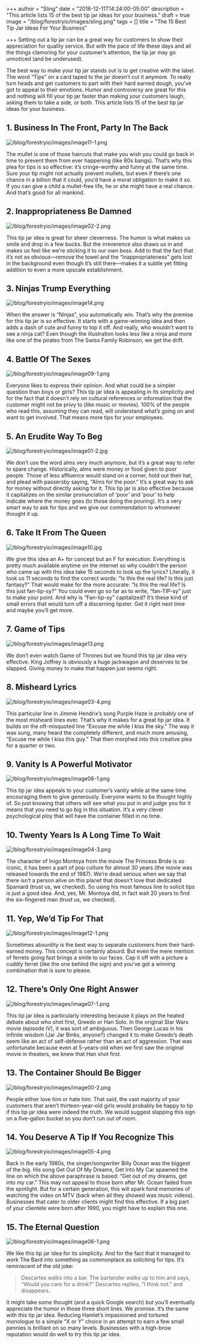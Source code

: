 +++
author = "Sling"
date = "2016-12-11T14:24:00-05:00"
description = "This article lists 15 of the best tip jar ideas for your business."
draft = true
image = "/blog/forestryio/images/sling.png"
tags = []
title = "The 15 Best Tip Jar Ideas For Your Business"

+++
Setting out a tip jar can be a great way for customers to show their appreciation for quality service. But with the pace of life these days and all the things clamoring for your customer’s attention, the tip jar may go unnoticed (and be underused).

The best way to make your tip jar stands out is to get creative with the label. The word “Tips” on a card taped to the jar doesn’t cut it anymore. To really turn heads and get customers to part with their hard earned dough, you’ve got to appeal to their emotions. Humor and controversy are great for this and nothing will fill your tip jar faster than making your customers laugh, asking them to take a side, or both. This article lists 15 of the best tip jar ideas for your business.

## 1\. Business In The Front, Party In The Back

![/blog/forestryio/images/image11-1.png](/blog/forestryio/images/image11-1.png)

The mullet is one of those haircuts that make you wish you could go back in time to prevent them from ever happening (like 80s bangs). That’s why this plea for tips is so effective: it’s cringe-worthy and funny at the same time. Sure your tip might not actually prevent mullets, but even if there’s one chance in a billion that it could, you’d have a moral obligation to make it so. If you can give a child a mullet-free life, he or she might have a real chance. And that’s good for all mankind.

## 2\. Inappropriateness Be Damned

![/blog/forestryio/images/image02-2.png](/blog/forestryio/images/image02-2.png)

This tip jar idea is great for sheer cleverness. The humor is what makes us smile and drop in a few bucks. But the irreverence also draws us in and makes us feel like we’re sticking it to our own boss. Add to that the fact that it’s not as obvious—remove the towel and the “inappropriateness” gets lost in the background even though it’s still there—makes it a subtle yet fitting addition to even a more upscale establishment.

## 3\. Ninjas Trump Everything

![/blog/forestryio/images/image14.png](/blog/forestryio/images/image14.png)

When the answer is “Ninjas”, you automatically win. That’s why the premise for this tip jar is so effective. It starts with a game-winning idea and then adds a dash of cute and funny to top it off. And really, who wouldn’t want to see a ninja cat? Even though the illustration looks less like a ninja and more like one of the pirates from The Swiss Family Robinson, we get the drift.

## 4\. Battle Of The Sexes

![/blog/forestryio/images/image09-1.png](/blog/forestryio/images/image09-1.png)

Everyone likes to express their opinion. And what could be a simpler question than boys or girls? This tip jar idea is appealing in its simplicity and for the fact that it doesn’t rely on cultural references or information that the customer might not be privy to (like music or movies). 100% of the people who read this, assuming they can read, will understand what’s going on and want to get involved. That means more tips for your employees.

## 5\. An Erudite Way To Beg

![/blog/forestryio/images/image01-2.jpg](/blog/forestryio/images/image01-2.jpg)

We don’t use the word alms very much anymore, but it’s a great way to refer to spare change. Historically, alms were money or food given to poor people. Those of less affluence would stand on a corner, hold out their hat, and plead with passersby saying, “Alms for the poor.” It’s a great way to ask for money without directly asking for it. This tip jar is also effective because it capitalizes on the similar pronunciation of ‘poor’ and ‘pour’ to help indicate where the money goes (to those doing the pouring). It’s a very smart way to ask for tips and we give our commendation to whomever thought it up.

## 6\. Take It From The Queen

![/blog/forestryio/images/image10.jpg](/blog/forestryio/images/image10.jpg)

We give this idea an A+ for concept but an F for execution. Everything is pretty much available anytime on the internet so why couldn’t the person who came up with this idea take 15 seconds to look up the lyrics? Literally, it took us 11 seconds to find the correct words: “Is this the real life? Is this just fantasy?” That would make for the more accurate: “Is this the real life? Is this just fan-tip-sy?” You could even go so far as to write, “fan-TIP-sy” just to make your point. And why is “Fan-tip-sy” capitalized? It’s these kind of small errors that would turn off a discerning tipster. Get it right next time and maybe you’ll get more.

## 7\. Game of Tips

![/blog/forestryio/images/image13.png](/blog/forestryio/images/image13.png)

We don’t even watch Game of Thrones but we found this tip jar idea very effective. King Joffrey is obviously a huge jackwagon and deserves to be slapped. Giving money to make that happen just seems right.

## 8\. Misheard Lyrics

![/blog/forestryio/images/image03-4.png](/blog/forestryio/images/image03-4.png)

This particular line in Jimmie Hendrix’s song Purple Haze is probably one of the most misheard lines ever. That’s why it makes for a great tip jar idea. It builds on the oft-misquoted line “Excuse me while I kiss the sky.” The way it was sung, many heard the completely different, and much more amusing, “Excuse me while I kiss this guy.” That then morphed into this creative plea for a quarter or two.

## 9\. Vanity Is A Powerful Motivator

![/blog/forestryio/images/image08-1.png](/blog/forestryio/images/image08-1.png)

This tip jar idea appeals to your customer’s vanity while at the same time encouraging them to give generously. Everyone wants to be thought highly of. So just knowing that others will see what you put in and judge you for it means that you need to go big in this situation. It’s a very clever psychological ploy that will have the container filled in no time.

## 10\. Twenty Years Is A Long Time To Wait

![/blog/forestryio/images/image04-3.png](/blog/forestryio/images/image04-3.png)

The character of Inigo Montoya from the movie The Princess Bride is so iconic, it has been a part of pop culture for almost 30 years (the movie was released towards the end of 1987). We’re dead serious when we say that there isn’t a person alive on this planet that doesn’t love that dedicated Spaniard (trust us, we checked). So using his most famous line to solicit tips is just a good idea. And, yes, Mr. Montoya did, in fact wait 20 years to find the six-fingered man (trust us, we checked).

## 11\. Yep, We’d Tip For That

![/blog/forestryio/images/image12-1.png](/blog/forestryio/images/image12-1.png)

Sometimes absurdity is the best way to separate customers from their hard-earned money. This concept is certainly absurd. But even the mere mention of ferrets going fast brings a smile to our faces. Cap it off with a picture a cuddly ferret (like the one behind the sign) and you’ve got a winning combination that is sure to please.

## 12\. There’s Only One Right Answer

![/blog/forestryio/images/image07-1.png](/blog/forestryio/images/image07-1.png)

This tip jar idea is particularly interesting because it plays on the heated debate about who shot first, Greedo or Han Solo. In the original Star Wars movie (episode IV), it was sort of ambiguous. Then George Lucas in his infinite wisdom (Jar Jar Binks, anyone?) changed it to make Greedo’s death seem like an act of self-defense rather than an act of aggression. That was unfortunate because even at 5-years-old when we first saw the original movie in theaters, we knew that Han shot first.

## 13\. The Container Should Be Bigger

![/blog/forestryio/images/image00-2.png](/blog/forestryio/images/image00-2.png)

People either love him or hate him. That said, the vast majority of your customers that aren’t thirteen-year-old girls would probably be happy to tip if this tip jar idea were indeed the truth. We would suggest slapping this sign on a five-gallon bucket so you don’t run out of room.

## 14\. You Deserve A Tip If You Recognize This

![/blog/forestryio/images/image05-4.png](/blog/forestryio/images/image05-4.png)

Back in the early 1980s, the singer/songwriter Billy Ocean was the biggest of the big. His song Get Out Of My Dreams, Get Into My Car spawned the line on which the above paraphrase is based: “Get out of my dreams, get into my car.” This may not appeal to those born after Mr. Ocean faded from the spotlight. But for a certain generation, this will spark fond memories of watching the video on MTV (back when all they showed was music videos). Businesses that cater to older clients might find this effective. If a big part of your clientele were born after 1990, you might have to explain this one.

## 15\. The Eternal Question

![/blog/forestryio/images/image06-1.png](/blog/forestryio/images/image06-1.png)

We like this tip jar idea for its simplicity. And for the fact that it managed to work The Bard into something as commonplace as soliciting for tips. It’s reminiscent of the old joke:

> Descartes walks into a bar. The bartender walks up to him and says, “Would you care for a drink?” Descartes replies, “I think not.” and disappears.

It might take some thought (and a quick Google search) but you’ll eventually appreciate the humor in those three short lines. We promise. It’s the same with this tip jar idea. Reducing Hamlet’s impassioned and tortured monologue to a simple “X or Y” choice in an attempt to earn a few small pennies is brilliant on so many levels. Businesses with a high-brow reputation would do well to try this tip jar idea.